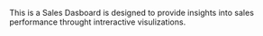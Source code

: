 This is a Sales Dasboard is designed to provide insights into sales performance throught intreractive visulizations.
